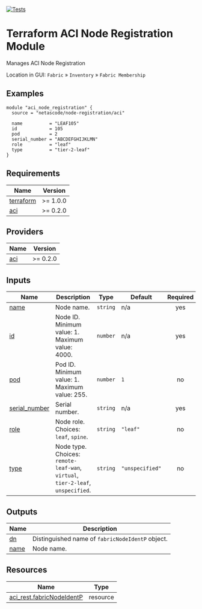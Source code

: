 <!-- BEGIN_TF_DOCS -->
[![Tests](https://github.com/netascode/terraform-aci-node-registration/actions/workflows/test.yml/badge.svg)](https://github.com/netascode/terraform-aci-node-registration/actions/workflows/test.yml)

# Terraform ACI Node Registration Module

Manages ACI Node Registration

Location in GUI:
`Fabric` » `Inventory` » `Fabric Membership`

## Examples

```hcl
module "aci_node_registration" {
  source = "netascode/node-registration/aci"

  name          = "LEAF105"
  id            = 105
  pod           = 2
  serial_number = "ABCDEFGHIJKLMN"
  role          = "leaf"
  type          = "tier-2-leaf"
}

```

## Requirements

| Name | Version |
|------|---------|
| <a name="requirement_terraform"></a> [terraform](#requirement\_terraform) | >= 1.0.0 |
| <a name="requirement_aci"></a> [aci](#requirement\_aci) | >= 0.2.0 |

## Providers

| Name | Version |
|------|---------|
| <a name="provider_aci"></a> [aci](#provider\_aci) | >= 0.2.0 |

## Inputs

| Name | Description | Type | Default | Required |
|------|-------------|------|---------|:--------:|
| <a name="input_name"></a> [name](#input\_name) | Node name. | `string` | n/a | yes |
| <a name="input_id"></a> [id](#input\_id) | Node ID. Minimum value: 1. Maximum value: 4000. | `number` | n/a | yes |
| <a name="input_pod"></a> [pod](#input\_pod) | Pod ID. Minimum value: 1. Maximum value: 255. | `number` | `1` | no |
| <a name="input_serial_number"></a> [serial\_number](#input\_serial\_number) | Serial number. | `string` | n/a | yes |
| <a name="input_role"></a> [role](#input\_role) | Node role. Choices: `leaf`, `spine`. | `string` | `"leaf"` | no |
| <a name="input_type"></a> [type](#input\_type) | Node type. Choices: `remote-leaf-wan`, `virtual`, `tier-2-leaf`, `unspecified`. | `string` | `"unspecified"` | no |

## Outputs

| Name | Description |
|------|-------------|
| <a name="output_dn"></a> [dn](#output\_dn) | Distinguished name of `fabricNodeIdentP` object. |
| <a name="output_name"></a> [name](#output\_name) | Node name. |

## Resources

| Name | Type |
|------|------|
| [aci_rest.fabricNodeIdentP](https://registry.terraform.io/providers/netascode/aci/latest/docs/resources/rest) | resource |
<!-- END_TF_DOCS -->